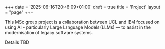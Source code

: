 +++
date = '2025-06-16T20:46:09+01:00'
draft = true
title = 'Project'
layout = "page"
+++

This MSc group project is a collaboration between UCL and IBM focused on using AI - particularly Large Language Models (LLMs) — to assist in the modernisation of legacy software systems.

Details TBD
